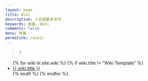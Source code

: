 ```yaml
---
layout: page
title: Wiki
description: 人丑就要多读书
keywords: 维基, Wiki
comments: false
menu: 维基
permalink: /wiki/
---
```


> ？

<ul class="listing">
{% for wiki in site.wiki %}
{% if wiki.title != "Wiki Template" %}
<li class="listing-item"><a href="{{ site.url }}{{ wiki.url }}">{{ wiki.title }}</a></li>
{% endif %}
{% endfor %}
</ul>
